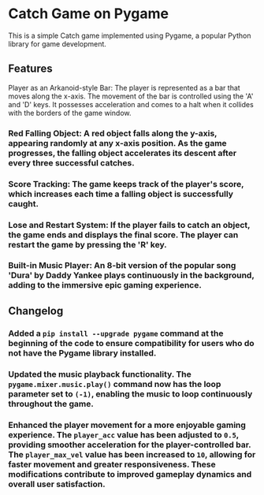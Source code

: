 # Catch Game on Pygame
This is a simple Catch game implemented using Pygame, a popular Python library for game development.

## Features
Player as an Arkanoid-style Bar: The player is represented as a bar that moves along the x-axis. The movement of the bar is controlled using the 'A' and 'D' keys. It possesses acceleration and comes to a halt when it collides with the borders of the game window.

### Red Falling Object: A red object falls along the y-axis, appearing randomly at any x-axis position. As the game progresses, the falling object accelerates its descent after every three successful catches.

### Score Tracking: The game keeps track of the player's score, which increases each time a falling object is successfully caught.

### Lose and Restart System: If the player fails to catch an object, the game ends and displays the final score. The player can restart the game by pressing the 'R' key.

### Built-in Music Player: An 8-bit version of the popular song 'Dura' by Daddy Yankee plays continuously in the background, adding to the immersive epic gaming experience.

## Changelog
### Added a `pip install --upgrade pygame` command at the beginning of the code to ensure compatibility for users who do not have the Pygame library installed.

### Updated the music playback functionality. The `pygame.mixer.music.play()` command now has the loop parameter set to `(-1)`, enabling the music to loop continuously throughout the game.

### Enhanced the player movement for a more enjoyable gaming experience. The `player_acc` value has been adjusted to `0.5`, providing smoother acceleration for the player-controlled bar. The `player_max_vel` value has been increased to `10`, allowing for faster movement and greater responsiveness. These modifications contribute to improved gameplay dynamics and overall user satisfaction.
